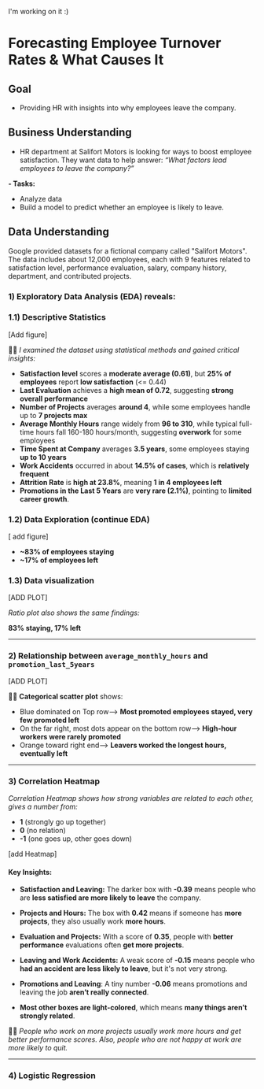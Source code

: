 I'm working on it :)

# Forecasting Employee Turnover Rates & What Causes It

## Goal
- Providing HR with insights into why employees leave the company.

## Business Understanding
- HR department at Salifort Motors is looking for ways to boost employee satisfaction. They want data to help answer: _“What factors lead employees to leave the company?”_
  
**- Tasks:**
  * Analyze data 
  * Build a model to predict whether an employee is likely to leave.

## Data Understanding
Google provided datasets for a fictional company called "Salifort Motors". The data includes about 12,000 employees, each with 9 features related to satisfaction level, performance evaluation, salary, company history, department, and contributed projects.

### 1) Exploratory Data Analysis (EDA) reveals:
### 1.1) Descriptive Statistics

 [Add figure]  


 
✍🏻 _I examined the dataset using statistical methods and gained critical insights:_
* **Satisfaction level** scores a **moderate average (0.61)**, but **25% of employees** report **low satisfaction** (<= 0.44)
* **Last Evaluation** achieves a **high mean of 0.72**, suggesting **strong overall performance**
* **Number of Projects** averages **around 4**, while some employees handle up to **7 projects max**
* **Average Monthly Hours** range widely from **96 to 310**, while typical full-time hours fall 160-180 hours/month, suggesting **overwork** for some employees
* **Time Spent at Company** averages **3.5 years**, some employees staying **up to 10 years**
* **Work Accidents** occurred in about **14.5% of cases**, which is **relatively frequent**
* **Attrition Rate** is **high at 23.8%**, meaning **1 in 4 employees left**
* **Promotions in the Last 5 Years** are **very rare (2.1%)**, pointing to **limited career growth**.
  
    
### 1.2) Data Exploration (continue EDA)

[ add figure]


  * **~83% of employees staying**
  * **~17% of employees left**
    
### 1.3) Data visualization

 [ADD PLOT]

 
_Ratio plot also shows the same findings:_

  **83% staying, 17% left**


---

### 2) Relationship between ```average_monthly_hours``` and ```promotion_last_5years```


 [ADD PLOT]


 
 ✍🏻 **Categorical scatter plot** shows:
  * Blue dominated on Top row--> **Most promoted employees stayed, very few promoted left**
  * On the far right, most dots appear on the bottom row--> **High-hour workers were rarely promoted**
  * Orange toward right end--> **Leavers worked the longest hours, eventually left**


  
 ---

 ### 3) Correlation Heatmap

_Correlation Heatmap shows how strong variables are related to each other, gives a number from:_
* **1** (strongly go up together)
* **0** (no relation)
* **-1** (one goes up, other goes down)
  
 [add Heatmap]


 #### Key Insights:
- **Satisfaction and Leaving:** The darker box with **-0.39** means people who are **less satisfied are more likely to leave** the company.

- **Projects and Hours:** The box with **0.42** means if someone has **more projects**, they also usually work **more hours**.

- **Evaluation and Projects:** With a score of **0.35**, people with **better performance** evaluations often **get more projects**.

- **Leaving and Work Accidents:** A weak score of **-0.15** means people who **had an accident are less likely to leave**, but it's not very strong.

- **Promotions and Leaving**: A tiny number **-0.06** means promotions and leaving the job **aren’t really connected**.

- **Most other boxes are light-colored**, which means **many things aren’t strongly related**.

✍🏻 *People who work on more projects usually work more hours and get better performance scores. Also, people who are not happy at work are more likely to quit.*

---


### 4) Logistic Regression

